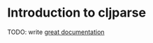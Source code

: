 # Introduction to cljparse

TODO: write [great documentation](http://jacobian.org/writing/what-to-write/)
